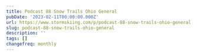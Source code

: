```yaml
---
title: Podcast 88 Snow Trails Ohio General
pubDate: '2023-02-11T00:00:00.000Z'
url: https://www.stormskiing.com/p/podcast-88-snow-trails-ohio-general
slug: podcast-88-snow-trails-ohio-general
description: ''
tags: []
changefreq: monthly
---
```


<!-- Add post content below -->
